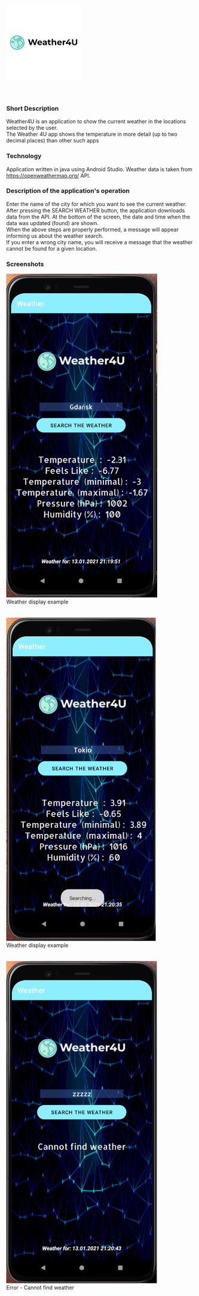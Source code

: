 # ![logo](https://github.com/PatrykPawlowicz/Weather4U/blob/master/Logo_Weather4U.png)
</br>

### Short Description
Weather4U is an application to show the current weather in the locations selected by the user. </br>
The Weather 4U app shows the temperature in more detail (up to two decimal places) than other such apps

### Technology
Application written in java using Android Studio. Weather data is taken from https://openweathermap.org/ API.

### Description of the application's operation
Enter the name of the city for which you want to see the current weather. After pressing the SEARCH WEATHER button, the application downloads data from the API.
At the bottom of the screen, the date and time when the data was updated (found) are shown. </br>
When the above steps are properly performed, a message will appear informing us about the weather search.</br>
If you enter a wrong city name, you will receive a message that the weather cannot be found for a given location.

### Screenshots

![screenshot1](https://github.com/PatrykPawlowicz/Weather4U/blob/master/Zrzut%20ekranu%20(70).png)
</br>
Weather display example
</br></br></br>
![screenshot2](https://github.com/PatrykPawlowicz/Weather4U/blob/master/Zrzut%20ekranu%20(69).png)
</br>
Weather display example
</br></br></br>
![screenshot3](https://github.com/PatrykPawlowicz/Weather4U/blob/master/Zrzut%20ekranu%20(68).png)
</br>
Error - Cannot find weather
</br>
